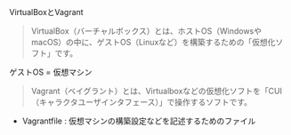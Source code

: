 VirtualBoxとVagrant  
  
> VirtualBox（バーチャルボックス）とは、ホストOS（WindowsやmacOS）の中に、ゲストOS（Linuxなど）を構築するための「仮想化ソフト」です。  
  
ゲストOS = 仮想マシン  
  
> Vagrant（ベイグラント）とは、Virtualboxなどの仮想化ソフトを「CUI（キャラクタユーザインタフェース）」で操作するソフトです。  
  
  
- Vagrantfile : 仮想マシンの構築設定などを記述するためのファイル  
  
  
